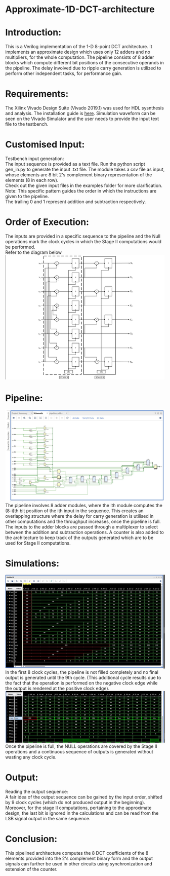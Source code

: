 # Approximate-1D-DCT-architecture
# Introduction: 
This is a Verilog implementation of the 1-D 8-point DCT architecture. It implements an approximate design which uses only 12 adders and no multipliers, for the whole computation. The pipeline consists of 8 adder blocks which compute different bit positions of the consecutive operands in the pipeline. The delay involved due to ripple carry generation is utilized to perform other independent tasks, for performance gain.
# Requirements: 
The Xilinx Vivado Design Suite (Vivado 2019.1) was used for HDL sysnthesis and analysis. The installation guide is [here](https://www.xilinx.com/support/download/index.html/content/xilinx/en/downloadNav/vivado-design-tools/2019-1.html). Simulation waveform can be seen on the Vivado Simulator and the user needs to provide the input text file to the testbench. 
# Customised Input:
Testbench input generation: <br/>The input sequence is provided as a text file. Run the python script gen_in.py to generate the input .txt file. The module takes a csv file as input, whose elements are 8 bit 2's complement binary representation of the elements (8 in each row).<br/> Check out the given input files in the examples folder for more clarification. <br/>Note: This specific pattern guides the order in which the instructions are given to the pipeline.<br/>The trailing 0 and 1 represent addition and subtraction respectively. 
# Order of Execution:
The inputs are provided in a specific sequence to the pipeline and the Null operations mark the clock cycles in which the Stage II computations would be performed. <br/>Refer to the diagram below <br/>![](images/DCT_arch.png)<br/>
# Pipeline:
![](images/DCT.JPG)<br/>The pipeline involves 8 adder modules, where the ith module computes the (8-i)th bit position of the ith input in the sequence. This creates an overlapping structure where the delay for carry generation is utilised in other computations and the throughput increases, once the pipeline is full. <br/>The inputs to the adder blocks are passed through a multiplexer to select between the addition and subtraction operations. A counter is also added to the architecture to keep track of the outputs generated which are to be used for Stage II computations. 
# Simulations:
![](images/Pipeline_sim.JPG)<br/>In the first 8 clock cycles, the pipeline is not filled completely and no final output is generated until the 9th cycle. (This additional cycle results due to the fact that the operation is performed on the negative clock edge while the output is rendered at the positive clock edge). <br/>![](images/Pipeline_fill.JPG)<br/>Once the pipeline is full, the NULL operations are covered by the Stage II operations and a continuous sequence of outputs is generated without wasting any clock cycle. 
# Output: 
Reading the output sequence: <br/>A fair idea of the output sequence can be gained by the input order, shifted by 9 clock cycles (which do not produced output in the beginning). Moreover, for the stage II computations, pertaining to the approximate design, the last bit is ignored in the calculations and can be read from the LSB signal output in the same sequence. 
# Conclusion:
This pipelined architecture computes the 8 DCT coefficients of the 8 elements provided into the 2's complement binary form and the output signals can further be used in other circuits using synchronization and extension of the counter. 
